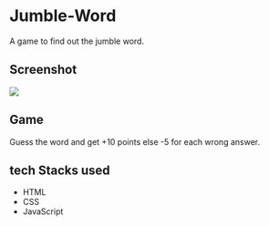 # Jumble-Word
A game to find out the jumble word.

## Screenshot
<img src="https://user-images.githubusercontent.com/56690856/86765019-39f86a00-c066-11ea-82c9-8593b930faf2.png">

## Game
Guess the word and get +10 points else -5 for each wrong answer.

## tech Stacks used
- HTML
- CSS
- JavaScript
